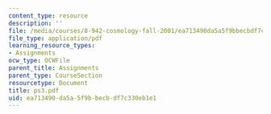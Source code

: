 ```yaml
---
content_type: resource
description: ''
file: /media/courses/8-942-cosmology-fall-2001/ea713490da5a5f9bbecbdf7c330eb1e1_ps3.pdf
file_type: application/pdf
learning_resource_types:
- Assignments
ocw_type: OCWFile
parent_title: Assignments
parent_type: CourseSection
resourcetype: Document
title: ps3.pdf
uid: ea713490-da5a-5f9b-becb-df7c330eb1e1
---
```

